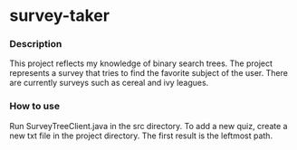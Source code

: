 # survey-taker
<h3>Description</h3>
<p>This project reflects my knowledge of binary search trees. The project represents a survey that tries to find the favorite subject of the user. There are currently surveys such as cereal and ivy leagues. </p>
<h3>How to use</h3>
<p>Run SurveyTreeClient.java in the src directory. To add a new quiz, create a new txt file in the project directory. The first result is the leftmost path.</p>
